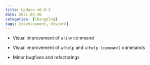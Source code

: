 ```yaml
---
title: Update v0.0.3
date: 2021-04-30
categories: [Changelog]
tags: [development, discord]
---
```


- Visual improvement of `a!inv` command

- Visual improvement of `a!help` and `a!help (command)` commands

- Minor bugfixes and refactorings

